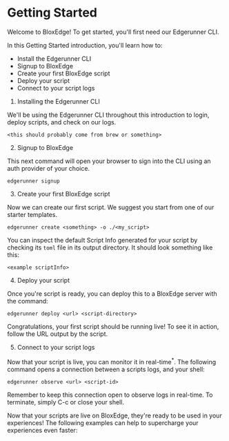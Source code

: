 # Getting Started

Welcome to BloxEdge! To get started, you'll first need our Edgerunner CLI.

In this Getting Started introduction, you'll learn how to:
- Install the Edgerunner CLI
- Signup to BloxEdge
- Create your first BloxEdge script
- Deploy your script
- Connect to your script logs

1. Installing the Edgerunner CLI

We'll be using the Edgerunner CLI throughout this introduction to login, deploy scripts, and check on our logs.

```
<this should probably come from brew or something>
```

2. Signup to BloxEdge

This next command will open your browser to sign into the CLI using an auth provider of your choice.

```
edgerunner signup
```

3. Create your first BloxEdge script

Now we can create our first script. We suggest you start from one of our starter templates.

```
edgerunner create <something> -o ./<my_script>
```

You can inspect the default Script Info generated for your script by checking its `toml` file in its output directory.
It should look something like this:

```
<example scriptInfo>
```
4. Deploy your script

Once you're script is ready, you can deploy this to a BloxEdge server with the command:

```
edgerunner deploy <url> <script-directory>
```
Congratulations, your first script should be running live! To see it in action, follow the URL output by the script.

5. Connect to your script logs

Now that your script is live, you can monitor it in real-time<sup>*</sup>. The following command opens a connection between a scripts logs, and your shell:

```
edgerunner observe <url> <script-id>
```

Remember to keep this connection open to observe logs in real-time. To terminate, simply C-c or close your shell.


Now that your scripts are live on BloxEdge, they're ready to be used in your experiences! The following examples can help to supercharge your experiences even faster:
